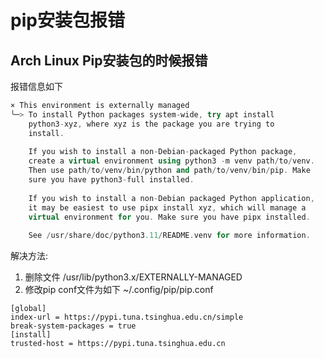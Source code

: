 # pip安装包报错


<!--more-->

## Arch Linux Pip安装包的时候报错
报错信息如下
```c++
× This environment is externally managed
╰─> To install Python packages system-wide, try apt install
    python3-xyz, where xyz is the package you are trying to
    install.
    
    If you wish to install a non-Debian-packaged Python package,
    create a virtual environment using python3 -m venv path/to/venv.
    Then use path/to/venv/bin/python and path/to/venv/bin/pip. Make
    sure you have python3-full installed.
    
    If you wish to install a non-Debian packaged Python application,
    it may be easiest to use pipx install xyz, which will manage a
    virtual environment for you. Make sure you have pipx installed.
    
    See /usr/share/doc/python3.11/README.venv for more information.
```

解决方法:
1. 删除文件 /usr/lib/python3.x/EXTERNALLY-MANAGED 
2. 修改pip conf文件为如下 ~/.config/pip/pip.conf 
```shell
[global]
index-url = https://pypi.tuna.tsinghua.edu.cn/simple
break-system-packages = true
[install]
trusted-host = https://pypi.tuna.tsinghua.edu.cn
```

